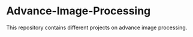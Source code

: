 # Advance-Image-Processing
This repository contains different projects on advance image processing.
